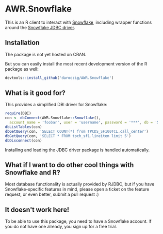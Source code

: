 # AWR.Snowflake

This is an R client to interact with [Snowflake](https://www.snowflake.net), including wrapper functions 
around the [Snowflake JDBC driver](https://docs.snowflake.net/manuals/user-guide/jdbc.html).

## Installation

The package is not yet hosted on CRAN. 

But you can easily install the most recent development version of the R package as well:

```r
devtools::install_github('daroczig/AWR.Snowflake')
```

## What is it good for?

This provides a simplified DBI driver for Snowflake:

```r
require(DBI)
con <- dbConnect(AWR.Snowflake::Snowflake(),
  account_name = 'foobar', user = 'username', password = '***', db = 'SNOWFLAKE_SAMPLE_DATA')
dbListTables(con)
dbGetQuery(con, 'SELECT COUNT(*) from TPCDS_SF100TCL.call_center')
dbGetQuery(con, 'SELECT * FROM tpch_sf1.lineitem limit 5')
dbDisconnect(con)
```

Installing and loading the JDBC driver package is handled automatically. 

## What if I want to do other cool things with Snowflake and R?

Most database functionality is actually provided by RJDBC, but if you have Snowflake-specific
features in mind, please open a ticket on the feature request, or even better, submit a pull request :)

## It doesn't work here!

To be able to use this package, you need to have a Snowflake account. If you do not have one already, you sign up for a free trial.

